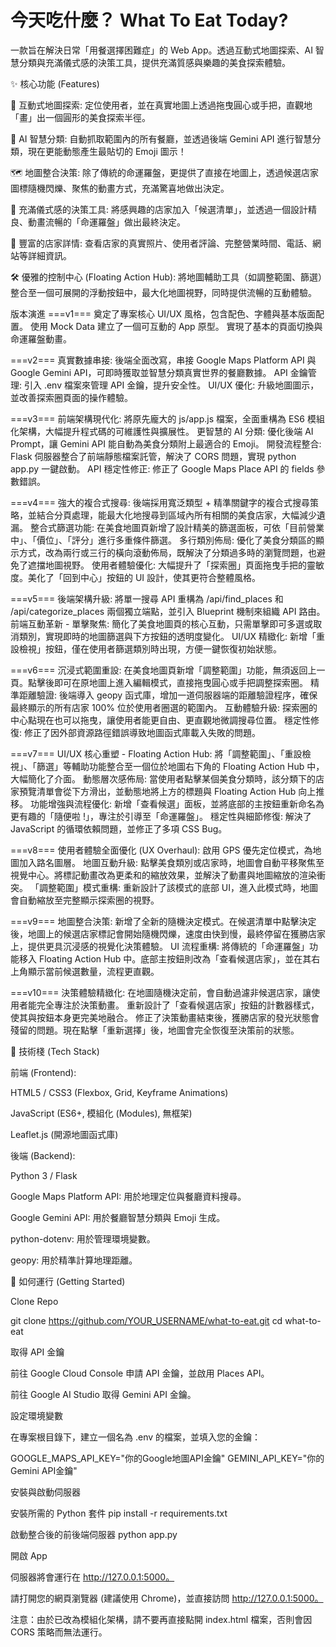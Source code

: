 # 今天吃什麼？ What To Eat Today?
一款旨在解決日常「用餐選擇困難症」的 Web App。透過互動式地圖探索、AI 智慧分類與充滿儀式感的決策工具，提供充滿質感與樂趣的美食探索體驗。

✨ 核心功能 (Features)

📍 互動式地圖探索: 定位使用者，並在真實地圖上透過拖曳圓心或手把，直觀地「畫」出一個圓形的美食探索半徑。

🧠 AI 智慧分類: 自動抓取範圍內的所有餐廳，並透過後端 Gemini API 進行智慧分類，現在更能動態產生最貼切的 Emoji 圖示！

🗺️ 地圖整合決策: 除了傳統的命運羅盤，更提供了直接在地圖上，透過候選店家圖標隨機閃爍、聚焦的動畫方式，充滿驚喜地做出決定。

🎡 充滿儀式感的決策工具: 將感興趣的店家加入「候選清單」，並透過一個設計精良、動畫流暢的「命運羅盤」做出最終決定。

📖 豐富的店家詳情: 查看店家的真實照片、使用者評論、完整營業時間、電話、網站等詳細資訊。

🛠️ 優雅的控制中心 (Floating Action Hub): 將地圖輔助工具（如調整範圍、篩選）整合至一個可展開的浮動按鈕中，最大化地圖視野，同時提供流暢的互動體驗。

版本演進
===v1===
奠定了專案核心 UI/UX 風格，包含配色、字體與基本版面配置。
使用 Mock Data 建立了一個可互動的 App 原型。
實現了基本的頁面切換與命運羅盤動畫。

===v2===
真實數據串接: 後端全面改寫，串接 Google Maps Platform API 與 Google Gemini API，可即時獲取並智慧分類真實世界的餐廳數據。
API 金鑰管理: 引入 .env 檔案來管理 API 金鑰，提升安全性。
UI/UX 優化: 升級地圖圖示，並改善探索圈頁面的操作體驗。

===v3===
前端架構現代化: 將原先龐大的 js/app.js 檔案，全面重構為 ES6 模組化架構，大幅提升程式碼的可維護性與擴展性。
更智慧的 AI 分類: 優化後端 AI Prompt，讓 Gemini API 能自動為美食分類附上最適合的 Emoji。
開發流程整合: Flask 伺服器整合了前端靜態檔案託管，解決了 CORS 問題，實現 python app.py 一鍵啟動。
API 穩定性修正: 修正了 Google Maps Place API 的 fields 參數錯誤。

===v4===
強大的複合式搜尋: 後端採用寬泛類型 + 精準關鍵字的複合式搜尋策略，並結合分頁處理，能最大化地搜尋到區域內所有相關的美食店家，大幅減少遺漏。
整合式篩選功能: 在美食地圖頁新增了設計精美的篩選面板，可依「目前營業中」、「價位」、「評分」進行多重條件篩選。
多行類別佈局: 優化了美食分類區的顯示方式，改為兩行或三行的橫向滾動佈局，既解決了分類過多時的瀏覽問題，也避免了遮擋地圖視野。
使用者體驗優化: 大幅提升了「探索圈」頁面拖曳手把的靈敏度。美化了「回到中心」按鈕的 UI 設計，使其更符合整體風格。

===v5===
後端架構升級: 將單一搜尋 API 重構為 /api/find_places 和 /api/categorize_places 兩個獨立端點，並引入 Blueprint 機制來組織 API 路由。
前端互動革新 - 單擊聚焦: 簡化了美食地圖頁的核心互動，只需單擊即可多選或取消類別，實現即時的地圖篩選與下方按鈕的透明度變化。
UI/UX 精緻化: 新增「重設檢視」按鈕，僅在使用者篩選類別時出現，方便一鍵恢復初始狀態。

===v6===
沉浸式範圍重設: 在美食地圖頁新增「調整範圍」功能，無須返回上一頁。點擊後即可在原地圖上進入編輯模式，直接拖曳圓心或手把調整探索圈。
精準距離驗證: 後端導入 geopy 函式庫，增加一道伺服器端的距離驗證程序，確保最終顯示的所有店家 100% 位於使用者圈選的範圍內。
互動體驗升級: 探索圈的中心點現在也可以拖曳，讓使用者能更自由、更直觀地微調搜尋位置。
穩定性修復: 修正了因外部資源路徑錯誤導致地圖函式庫載入失敗的問題。

===v7===
UI/UX 核心重塑 - Floating Action Hub: 將「調整範圍」、「重設檢視」、「篩選」等輔助功能整合至一個位於地圖右下角的 Floating Action Hub 中，大幅簡化了介面。
動態層次感佈局: 當使用者點擊某個美食分類時，該分類下的店家預覽清單會從下方滑出，並動態地將上方的標題與 Floating Action Hub 向上推移。
功能增強與流程優化: 新增「查看候選」面板，並將底部的主按鈕重新命名為更有趣的「隨便啦 !」，專注於引導至「命運羅盤」。
穩定性與細節修復: 解決了 JavaScript 的循環依賴問題，並修正了多項 CSS Bug。

===v8===
使用者體驗全面優化 (UX Overhaul): 啟用 GPS 優先定位模式，為地圖加入路名圖層。
地圖互動升級: 點擊美食類別或店家時，地圖會自動平移聚焦至視覺中心。將標記動畫改為更柔和的縮放效果，並解決了動畫與地圖縮放的渲染衝突。
「調整範圍」模式重構: 重新設計了該模式的底部 UI，進入此模式時，地圖會自動縮放至完整顯示探索圈的視野。

===v9===
地圖整合決策: 新增了全新的隨機決定模式。在候選清單中點擊決定後，地圖上的候選店家標記會開始隨機閃爍，速度由快到慢，最終停留在獲勝店家上，提供更具沉浸感的視覺化決策體驗。
UI 流程重構: 將傳統的「命運羅盤」功能移入 Floating Action Hub 中。底部主按鈕則改為「查看候選店家」，並在其右上角顯示當前候選數量，流程更直觀。

===v10===
決策體驗精緻化:
在地圖隨機決定前，會自動過濾非候選店家，讓使用者能完全專注於決策動畫。
重新設計了「查看候選店家」按鈕的計數器樣式，使其與按鈕本身更完美地融合。
修正了決策動畫結束後，獲勝店家的發光狀態會殘留的問題。現在點擊「重新選擇」後，地圖會完全恢復至決策前的狀態。


🚀 技術棧 (Tech Stack)

前端 (Frontend):

HTML5 / CSS3 (Flexbox, Grid, Keyframe Animations)

JavaScript (ES6+, 模組化 (Modules), 無框架)

Leaflet.js (開源地圖函式庫)

後端 (Backend):

Python 3 / Flask

Google Maps Platform API: 用於地理定位與餐廳資料搜尋。

Google Gemini API: 用於餐廳智慧分類與 Emoji 生成。

python-dotenv: 用於管理環境變數。

geopy: 用於精準計算地理距離。

🔧 如何運行 (Getting Started)

Clone Repo

git clone https://github.com/YOUR_USERNAME/what-to-eat.git
cd what-to-eat

取得 API 金鑰

前往 Google Cloud Console 申請 API 金鑰，並啟用 Places API。

前往 Google AI Studio 取得 Gemini API 金鑰。

設定環境變數

在專案根目錄下，建立一個名為 .env 的檔案，並填入您的金鑰：

GOOGLE_MAPS_API_KEY="你的Google地圖API金鑰"
GEMINI_API_KEY="你的Gemini API金鑰"

安裝與啟動伺服器

安裝所需的 Python 套件
pip install -r requirements.txt

啟動整合後的前後端伺服器
python app.py

開啟 App

伺服器將會運行在 http://127.0.0.1:5000。

請打開您的網頁瀏覽器 (建議使用 Chrome)，並直接訪問 http://127.0.0.1:5000。

注意：由於已改為模組化架構，請不要再直接點開 index.html 檔案，否則會因 CORS 策略而無法運行。